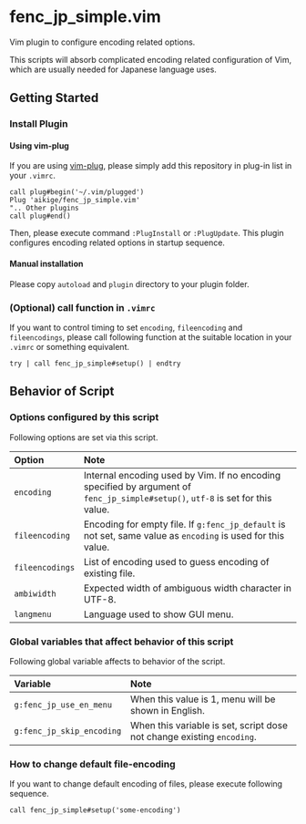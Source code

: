 # fenc_jp_simple.vim

Vim plugin to configure encoding related options.

This scripts will absorb complicated encoding related configuration of Vim,
which are usually needed for Japanese language uses.

## Getting Started

### Install Plugin

#### Using vim-plug

If you are using [vim-plug](https://github.com/junegunn/vim-plug),
please simply add this repository in plug-in list in your `.vimrc`.

```vim
call plug#begin('~/.vim/plugged')
Plug 'aikige/fenc_jp_simple.vim'
".. Other plugins
call plug#end()
```

Then, please execute command `:PlugInstall` or `:PlugUpdate`.
This plugin configures encoding related options in startup sequence.

#### Manual installation

Please copy `autoload` and `plugin` directory to your plugin folder.

### (Optional) call function in `.vimrc`

If you want to control timing to set `encoding`, `fileencoding` and `fileencodings`,
please call following function at the suitable location in your `.vimrc` or something equivalent.

```vim
try | call fenc_jp_simple#setup() | endtry
```

## Behavior of Script

### Options configured by this script

Following options are set via this script.

|Option|Note|
|:--|:--|
|`encoding`|Internal encoding used by Vim. If no encoding specified by argument of `fenc_jp_simple#setup()`, `utf-8` is set for this value.|
|`fileencoding`|Encoding for empty file. If `g:fenc_jp_default` is not set, same value as `encoding` is used for this value.|
|`fileencodings`|List of encoding used to guess encoding of existing file.|
|`ambiwidth`|Expected width of ambiguous width character in UTF-8.|
|`langmenu`|Language used to show GUI menu.|

### Global variables that affect behavior of this script

Following global variable affects to behavior of the script.

|Variable|Note|
|:--|:--|
|`g:fenc_jp_use_en_menu`|When this value is 1, menu will be shown in English.|
|`g:fenc_jp_skip_encoding`|When this variable is set, script dose not change existing `encoding`.|

### How to change default file-encoding

If you want to change default encoding of files, please execute following sequence.

```vim
call fenc_jp_simple#setup('some-encoding')
```

